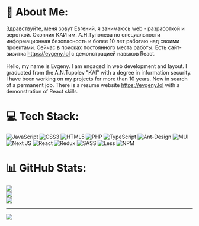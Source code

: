 # 💫 About Me:
Здравствуйте, меня зовут Евгений, я занимаюсь web - разработкой и версткой. Окончил КАИ им. А.Н.Туполева по специальности информационная безопасность и более 10 лет работаю над своими проектами. Сейчас в поисках постоянного места работы. Есть сайт-визитка https://evgeny.lol с демонстрацией навыков React.<br><br>Hello, my name is Evgeny. I am engaged in web development and layout. I graduated from the A.N.Tupolev "KAI" with a degree in information security. I have been working on my projects for more than 10 years. Now in search of a permanent job. There is a resume website https://evgeny.lol with a demonstration of React skills.


# 💻 Tech Stack:
![JavaScript](https://img.shields.io/badge/javascript-%23323330.svg?style=for-the-badge&logo=javascript&logoColor=%23F7DF1E) ![CSS3](https://img.shields.io/badge/css3-%231572B6.svg?style=for-the-badge&logo=css3&logoColor=white) ![HTML5](https://img.shields.io/badge/html5-%23E34F26.svg?style=for-the-badge&logo=html5&logoColor=white) ![PHP](https://img.shields.io/badge/php-%23777BB4.svg?style=for-the-badge&logo=php&logoColor=white) ![TypeScript](https://img.shields.io/badge/typescript-%23007ACC.svg?style=for-the-badge&logo=typescript&logoColor=white) ![Ant-Design](https://img.shields.io/badge/-AntDesign-%230170FE?style=for-the-badge&logo=ant-design&logoColor=white) ![MUI](https://img.shields.io/badge/MUI-%230081CB.svg?style=for-the-badge&logo=material-ui&logoColor=white) ![Next JS](https://img.shields.io/badge/Next-black?style=for-the-badge&logo=next.js&logoColor=white) ![React](https://img.shields.io/badge/react-%2320232a.svg?style=for-the-badge&logo=react&logoColor=%2361DAFB) ![Redux](https://img.shields.io/badge/redux-%23593d88.svg?style=for-the-badge&logo=redux&logoColor=white) ![SASS](https://img.shields.io/badge/SASS-hotpink.svg?style=for-the-badge&logo=SASS&logoColor=white) ![Less](https://img.shields.io/badge/less-2B4C80?style=for-the-badge&logo=less&logoColor=white) ![NPM](https://img.shields.io/badge/NPM-%23000000.svg?style=for-the-badge&logo=npm&logoColor=white)
# 📊 GitHub Stats:
![](https://github-readme-stats-kappa-mauve-28.vercel.app/api?username=feverus&theme=tokyonight&hide_border=false&include_all_commits=true&count_private=true)<br/>
![](https://github-readme-streak-stats.herokuapp.com/?user=feverus&theme=tokyonight&hide_border=false)<br/>
![](https://github-readme-stats-kappa-mauve-28.vercel.app/api/top-langs/?username=feverus&theme=tokyonight&hide_border=false&include_all_commits=true&count_private=true&layout=compact)

---
[![](https://visitcount.itsvg.in/api?id=feverus&icon=0&color=12)](https://visitcount.itsvg.in)

<!-- Proudly created with GPRM ( https://gprm.itsvg.in ) -->
